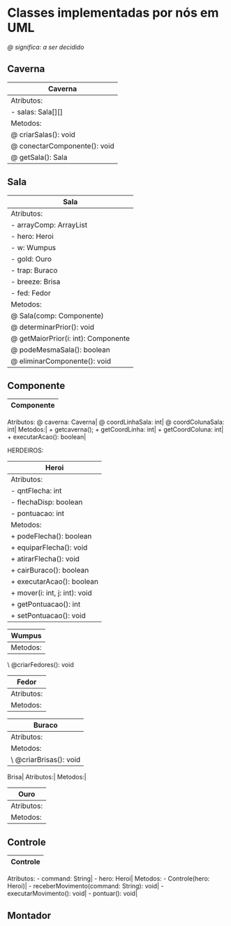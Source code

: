 # Classes implementadas por nós em UML
 
<i>@ significa: a ser decidido</i>
 
## Caverna
 
Caverna   |
----------|
Atributos:|
\- salas: Sala[][]|
Metodos:|
\@ criarSalas(): void|
\@ conectarComponente(): void|
\@ getSala(): Sala|

## Sala
Sala|
----------|
Atributos:|
\- arrayComp: ArrayList<Componente>|
\- hero: Heroi|
\- w: Wumpus|
\- gold: Ouro|
\- trap: Buraco|
\- breeze: Brisa|
\- fed: Fedor|
Metodos:|
\@ Sala(comp: Componente)|
\@ determinarPrior(): void|
\@ getMaiorPrior(i: int): Componente|
\@ podeMesmaSala(): boolean|
\@ eliminarComponente(): void|
 
## Componente
Componente|
--------|
Atributos:
\@ caverna: Caverna|
\@ coordLinhaSala: int|
\@ coordColunaSala: int|
Metodos:|
\+ getcaverna();
\+ getCoordLinha: int|
\+ getCoordColuna: int|
\+ executarAcao(): boolean|
 
HERDEIROS:
 
Heroi|
-----|
Atributos:|
\- qntFlecha: int|
\- flechaDisp: boolean|
\- pontuacao: int|
Metodos:|
\+ podeFlecha(): boolean|
\+ equiparFlecha(): void|
\+ atirarFlecha(): void|
\+ cairBuraco(): boolean|
\+ executarAcao(): boolean|
\+ mover(i: int, j: int): void|
\+ getPontuacao(): int|
\+ setPontuacao(): void|
 
Wumpus|
------|
Metodos:|
\ @criarFedores(): void

Fedor|
-----|
Atributos:|
Metodos:|

Buraco|
------|
Atributos:|
Metodos:|
\ @criarBrisas(): void|

Brisa|
Atributos:|
Metodos:|

Ouro|
----|
Atributos:|
Metodos:|



## Controle
|Controle|
---------|
Atributos:
\- command: String|
\- hero: Heroi|
Metodos:
\- Controle(hero: Heroi)|
\- receberMovimento(command: String): void|
\- executarMovimento(): void|
\- pontuar(): void|

## Montador
